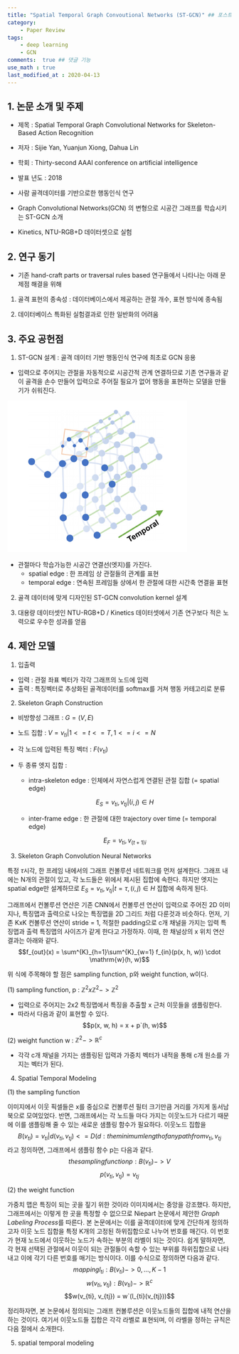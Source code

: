 ```yaml
---
title: "Spatial Temporal Graph Convoutional Networks (ST-GCN)" ## 포스트 제목
category:       
    - Paper Review
tags:           
    - deep learning
    - GCN
comments:  true ## 댓글 기능
use_math : true
last_modified_at : 2020-04-13
---
```


## 1. 논문 소개 및 주제

- 제목 : Spatial Temporal Graph Convolutional Networks for Skeleton-Based Action Recognition
- 저자 : Sijie Yan, Yuanjun Xiong, Dahua Lin
- 학회 : Thirty-second AAAI conference on artificial intelligence
- 발표 년도 : 2018

- 사람 골격데이터를 기반으로한 행동인식 연구
- Graph Convolutional Networks(GCN) 의 변형으로 시공간 그래프를 학습시키는 ST-GCN 소개
- Kinetics, NTU-RGB+D 데이터셋으로 실험

## 2. 연구 동기

- 기존 hand-craft parts or traversal rules based 연구들에서 나타나는 아래 문제점 해결을 위해

1) 골격 표현의 종속성 : 데이터베이스에서 제공하는 관절 개수, 표현 방식에 종속됨

2) 데이터베이스 특화된 실험결과로 인한 일반화의 어려움

## 3. 주요 공헌점

1) ST-GCN 설계 : 골격 데이터 기반 행동인식 연구에 최초로 GCN 응용
- 입력으로 주어지는 관절을 자동적으로 시공간적 관계 연결하므로 기존 연구들과 같이 골격을 손수 만들어 입력으로 주어질 필요가 없어 행동을 표현하는 모델을 만들기가 쉬워진다.

![2020-04-13-STGCN_fig1](/assets/images/2020-04-13-STGCN_fig1.PNG)

- 관절마다 학습가능한 시공간 연결선(엣지)를 가진다.
    * spatial edge : 한 프레임 상 관절들의 관계를 표현
    * temporal edge : 연속된 프레임들 상에서 한 관절에 대한 시간축 연결을 표현 

2) 골격 데이터에 맞게 디자인된 ST-GCN convolution kernel 설계

3) 대용량 데이터셋인 NTU-RGB+D / Kinetics 데이터셋에서 기존 연구보다 적은 노력으로 우수한 성과를 얻음  

## 4. 제안 모델

1) 입출력
- 입력 : 관절 좌표 벡터가 각각 그래프의 노드에 입력
- 출력 : 특징벡터로 추상화된 골격데이터를 softmax를 거쳐 행동 카테고리로 분류

2) Skeleton Graph Construction
- 비방향성 그래프 : $G = (V, E)$

- 노드 집합 : $V = {v_{ti} | 1 <= t <= T, 1 <= i <= N}$

- 각 노드에 입력된 특징 벡터 : $F(v_{ti})$ 

- 두 종류 엣지 집합 :
    * intra-skeleton edge : 인체에서 자연스럽게 연결된 관절 집합 (= spatial edge)
    
    $$E_{S} = {v_{ti}, v_{tj} | (i, j) \in H}$$
    
    * inter-frame edge : 한 관절에 대한 trajectory over time (= temporal edge)
    
    $$E_{F} = {v_{ti},v_{(t+1)i}}$$

3) Skeleton Graph Convolution Neural Networks

특정 $\tau$시각, 한 프레임 내에서의 그래프 컨볼루션 네트워크를 먼저 설계한다. 그래프 내에는 N개의 관절이 있고, 각 노드들은 위에서 제시된 집합에 속한다. 하지만 엣지는 spatial edge만 설계하므로 $E_{S} = {v_{ti}, v_{tj} | t = \tau, (i, j) \in H}$ 집합에 속하게 된다.

그래프에서 컨볼루션 연산은 기존 CNN에서 컨볼루션 연산이 입력으로 주어진 2D 이미지나, 특징맵과 출력으로 나오는 특징맵을 2D 그리드 처럼 다룬것과 비슷하다. 먼저, 기존 KxK 컨볼루션 연산이 stride = 1, 적절한 padding으로 c개 채널을 가지는 입력 특징맵과 출력 특징맵의 사이즈가 같게 한다고 가정하자. 이때, 한 채널상의 x 위치 연산 결과는 아래와 같다.
$$f_{out}(x) = \sum^{K}_{h=1}\sum^{K}_{w=1} f_{in}(p(x, h, w)) \cdot \mathrm{w}(h, w)$$

위 식에 주목해야 할 점은 sampling function, p와 weight function, w이다.

(1) sampling function, p : $\mathbb{Z}^{2} x \mathbb{Z}^{2} -> \mathbb{Z}^{2}$
- 입력으로 주어지는 2x2 특징맵에서 특징을 추출할 x 근처 이웃들을 샘플링한다.
- 따라서 다음과 같이 표현할 수 있다.
$$p(x, w, h) = x + p`(h, w)$$

(2) weight function w : $\mathbb{Z}^{2} -> \mathbb{R}^{c}$
- 각각 c개 채널을 가지는 샘플링된 입력과 가중치 벡터가 내적을 통해 c개 원소를 가지는 벡터가 된다.

4) Spatial Temporal Modeling

(1) the sampling function

이미지에서 이웃 픽셀들은 x를 중심으로 컨볼루션 필터 크기만큼 거리를 가지게 동서남북으로 모여있었다. 반면, 그래프에서는 각 노드들 마다 가지는 이웃노드가 다르기 때문에 이를 샘플링해 줄 수 있는 새로운 샘플링 함수가 필요하다. 이웃노드 집합을 
$$B(v_{ti}) = {v_{ti} | d(v_{ti}, v_{tj}) <= D} (d : the minimum length of any path from v_{ti}, v_{tj}$$ 
라고 정의하면, 그래프에서 샘플링 함수 p는 다음과 같다. 
$$the sampling function p : B(v_{ti}) -> V$$
$$p(v_{ti}, v_{tj}) = v_{tj}$$

(2) the weight function

가중치 맵은 특징이 되는 곳을 짚기 위한 것이라 이미지에서는 중앙을 강조했다. 하지만, 그래프에서는 이렇게 한 곳을 특정할 수 없으므로 Niepart 논문에서 제안한 *Graph Labeling Process*를 따른다. 본 논문에서는 이를 골격데이터에 맞게 간단하게 정의하고자 이웃 노드 집합을 특정 K개의 고정된 하위집합으로 나누어 번호를 매긴다. 이 번호가 현재 노드에서 이웃하는 노드가 속하는 부분의 라벨이 되는 것이다. 쉽게 말하자면, 각 현재 선택된 관절에서 이웃이 되는 관절들이 속할 수 있는 부위를 하위집합으로 나타내고 이에 각기 다른 번호를 매기는 방식이다. 이를 수식으로 정의하면 다음과 같다.
$$mapping l_{ti} : B(v_{ti}) -> {0, ..., K-1}$$
$$w(v_{ti}, v_{tj}) : B(v_{ti}) -> \mathbb{R}^{c}$$
$$w(v_{ti}, v_{tj}) = w`(l_{ti}(v_{tj}))$$

정리하자면, 본 논문에서 정의되는 그래프 컨볼루션은 이웃노드들의 집합에 내적 연산을 하는 것이다. 여기서 이웃노드들 집합은 각각 라벨로 표현되며, 이 라벨을 정하는 규칙은 다음 절에서 소개한다.

5) spatial temporal modeling

